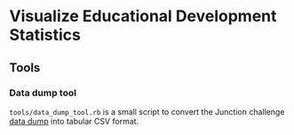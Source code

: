 # Visualize Educational Development Statistics

## Tools

### Data dump tool

`tools/data_dump_tool.rb` is a small script to convert the Junction challenge
[data dump][1] into tabular CSV format.

[1]: https://valtionavustukset.oph.fi/api/junction-hackathon/dump
